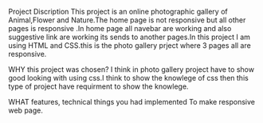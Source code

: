 Project Discription
This project is an online photographic gallery of Animal,Flower and Nature.The home page is not responsive but all other pages is responsive .In home page all navebar are working and also suggestive link are working its sends to another pages.In this project I am using HTML and CSS.this is the photo gallery prject where 3 pages all are responsive.

WHY this project was chosen?
I think in photo gallery project have to show good looking with using css.I think to show the knowlege of css then this type of project have requirment to show the knowlege.


WHAT features, technical things you had implemented
To make responsive web page.